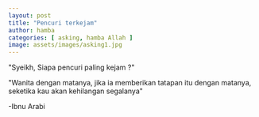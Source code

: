```yaml
---
layout: post
title: "Pencuri terkejam"
author: hamba
categories: [ asking, hamba Allah ]
image: assets/images/asking1.jpg
---
```


"Syeikh, Siapa pencuri paling kejam ?"

"Wanita dengan matanya, jika ia memberikan tatapan itu dengan matanya, seketika kau akan kehilangan segalanya"

-Ibnu Arabi

<audio hidden autoplay loop>
  <source src="/assets/audios/casablanca.mp3" type="audio/mpeg">
</audio>


